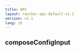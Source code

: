 ```yaml
---
title: API
layout: rancher-api-default-v1.1
version: v1.1
lang: zh
---
```


## composeConfigInput





